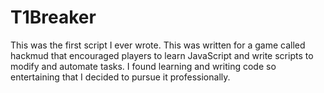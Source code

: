 # T1Breaker

This was the first script I ever wrote. This was written for a game called hackmud that encouraged players to learn JavaScript and write scripts to modify and automate tasks. I found learning and writing code so entertaining that I decided to pursue it professionally.
